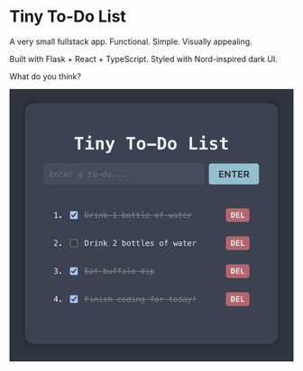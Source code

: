 # Tiny To-Do List

A very small fullstack app. Functional. Simple. Visually appealing.

Built with Flask + React + TypeScript.
Styled with Nord-inspired dark UI.

What do you think?

![Screenshot](https://github.com/josias-qr25/tiny-todo/blob/main/client/public/tiny-todo.png)